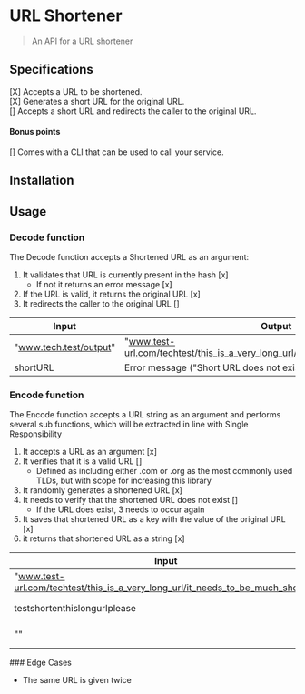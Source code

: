 # URL Shortener
> An API for a URL shortener 

## Specifications
[X] Accepts a URL to be shortened.  
[X] Generates a short URL for the original URL.  
[] Accepts a short URL and redirects the caller to the original URL.

#### Bonus points
[] Comes with a CLI that can be used to call your service.

## Installation

## Usage
### Decode function
The Decode function accepts a Shortened URL as an argument:
1. It validates that URL is currently present in the hash [x]
    * If not it returns an error message [x]
2. If the URL is valid, it returns the original URL [x]
3. It redirects the caller to the original URL []

Input | Output
-|-
"www.tech.test/output" | "www.test-url.com/techtest/this_is_a_very_long_url/it_needs_to_be_much_shorter"
shortURL | Error message ("Short URL does not exist")

### Encode function
The Encode function accepts a URL string as an argument and performs several sub functions, which will be extracted in line with Single Responsibility
1. It accepts a URL as an argument [x]
2. It verifies that it is a valid URL []
    * Defined as including either .com or .org as the most commonly used TLDs, but with scope for increasing this library
3. It randomly generates a shortened URL [x]
4. It needs to verify that the shortened URL does not exist []
    * If the URL does exist, 3 needs to occur again
5. It saves that shortened URL as a key with the value of the original URL [x]
6. it returns that shortened URL as a string [x]

Input | Output
-|-
"www.test-url.com/techtest/this_is_a_very_long_url/it_needs_to_be_much_shorter" | "www.tech.test/output"
testshortenthislongurlplease | Error Message ("Not a valid URL")
"" | Error Message ("Not a valid URL")

### Edge Cases
* The same URL is given twice

